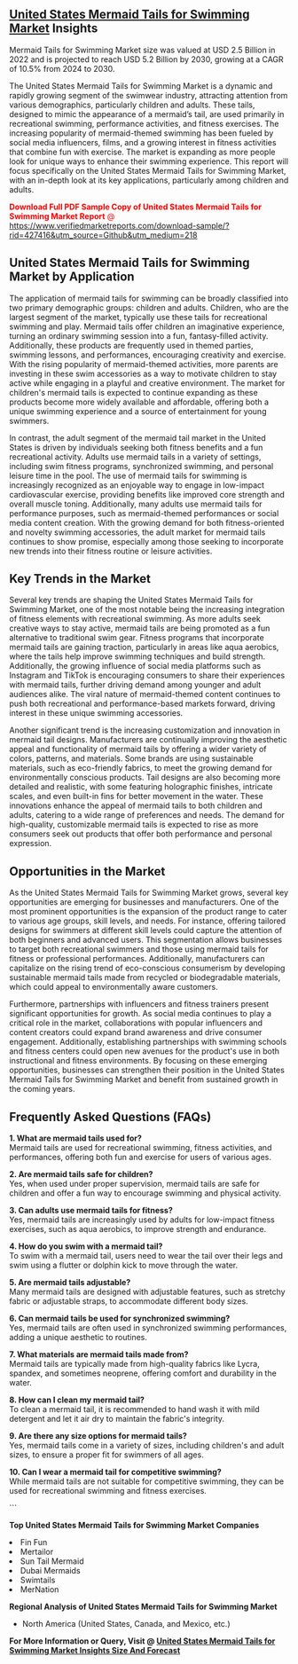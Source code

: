 <h2><a href="https://www.verifiedmarketreports.com/download-sample/?rid=427416&amp;utm_source=Github&amp;utm_medium=218" target="_blank">United States Mermaid Tails for Swimming Market</a> Insights</h2><p>Mermaid Tails for Swimming Market size was valued at USD 2.5 Billion in 2022 and is projected to reach USD 5.2 Billion by 2030, growing at a CAGR of 10.5% from 2024 to 2030.</p><p> <p>The United States Mermaid Tails for Swimming Market is a dynamic and rapidly growing segment of the swimwear industry, attracting attention from various demographics, particularly children and adults. These tails, designed to mimic the appearance of a mermaid’s tail, are used primarily in recreational swimming, performance activities, and fitness exercises. The increasing popularity of mermaid-themed swimming has been fueled by social media influencers, films, and a growing interest in fitness activities that combine fun with exercise. The market is expanding as more people look for unique ways to enhance their swimming experience. This report will focus specifically on the United States Mermaid Tails for Swimming Market, with an in-depth look at its key applications, particularly among children and adults. <p><span class=""><span style="color: #ff0000;"><strong>Download Full PDF Sample Copy of United States Mermaid Tails for Swimming Market Report</strong> @ </span><a href="https://www.verifiedmarketreports.com/download-sample/?rid=427416&amp;utm_source=Github&amp;utm_medium=218" target="_blank">https://www.verifiedmarketreports.com/download-sample/?rid=427416&amp;utm_source=Github&amp;utm_medium=218</a></span></p></p> <h2>United States Mermaid Tails for Swimming Market by Application</h2> <p>The application of mermaid tails for swimming can be broadly classified into two primary demographic groups: children and adults. Children, who are the largest segment of the market, typically use these tails for recreational swimming and play. Mermaid tails offer children an imaginative experience, turning an ordinary swimming session into a fun, fantasy-filled activity. Additionally, these products are frequently used in themed parties, swimming lessons, and performances, encouraging creativity and exercise. With the rising popularity of mermaid-themed activities, more parents are investing in these swim accessories as a way to motivate children to stay active while engaging in a playful and creative environment. The market for children's mermaid tails is expected to continue expanding as these products become more widely available and affordable, offering both a unique swimming experience and a source of entertainment for young swimmers.</p> <p>In contrast, the adult segment of the mermaid tail market in the United States is driven by individuals seeking both fitness benefits and a fun recreational activity. Adults use mermaid tails in a variety of settings, including swim fitness programs, synchronized swimming, and personal leisure time in the pool. The use of mermaid tails for swimming is increasingly recognized as an enjoyable way to engage in low-impact cardiovascular exercise, providing benefits like improved core strength and overall muscle toning. Additionally, many adults use mermaid tails for performance purposes, such as mermaid-themed performances or social media content creation. With the growing demand for both fitness-oriented and novelty swimming accessories, the adult market for mermaid tails continues to show promise, especially among those seeking to incorporate new trends into their fitness routine or leisure activities.</p> <h2>Key Trends in the Market</h2> <p>Several key trends are shaping the United States Mermaid Tails for Swimming Market, one of the most notable being the increasing integration of fitness elements with recreational swimming. As more adults seek creative ways to stay active, mermaid tails are being promoted as a fun alternative to traditional swim gear. Fitness programs that incorporate mermaid tails are gaining traction, particularly in areas like aqua aerobics, where the tails help improve swimming techniques and build strength. Additionally, the growing influence of social media platforms such as Instagram and TikTok is encouraging consumers to share their experiences with mermaid tails, further driving demand among younger and adult audiences alike. The viral nature of mermaid-themed content continues to push both recreational and performance-based markets forward, driving interest in these unique swimming accessories.</p> <p>Another significant trend is the increasing customization and innovation in mermaid tail designs. Manufacturers are continually improving the aesthetic appeal and functionality of mermaid tails by offering a wider variety of colors, patterns, and materials. Some brands are using sustainable materials, such as eco-friendly fabrics, to meet the growing demand for environmentally conscious products. Tail designs are also becoming more detailed and realistic, with some featuring holographic finishes, intricate scales, and even built-in fins for better movement in the water. These innovations enhance the appeal of mermaid tails to both children and adults, catering to a wide range of preferences and needs. The demand for high-quality, customizable mermaid tails is expected to rise as more consumers seek out products that offer both performance and personal expression.</p> <h2>Opportunities in the Market</h2> <p>As the United States Mermaid Tails for Swimming Market grows, several key opportunities are emerging for businesses and manufacturers. One of the most prominent opportunities is the expansion of the product range to cater to various age groups, skill levels, and needs. For instance, offering tailored designs for swimmers at different skill levels could capture the attention of both beginners and advanced users. This segmentation allows businesses to target both recreational swimmers and those using mermaid tails for fitness or professional performances. Additionally, manufacturers can capitalize on the rising trend of eco-conscious consumerism by developing sustainable mermaid tails made from recycled or biodegradable materials, which could appeal to environmentally aware customers.</p> <p>Furthermore, partnerships with influencers and fitness trainers present significant opportunities for growth. As social media continues to play a critical role in the market, collaborations with popular influencers and content creators could expand brand awareness and drive consumer engagement. Additionally, establishing partnerships with swimming schools and fitness centers could open new avenues for the product's use in both instructional and fitness environments. By focusing on these emerging opportunities, businesses can strengthen their position in the United States Mermaid Tails for Swimming Market and benefit from sustained growth in the coming years.</p> <h2>Frequently Asked Questions (FAQs)</h2> <p><strong>1. What are mermaid tails used for?</strong><br>Mermaid tails are used for recreational swimming, fitness activities, and performances, offering both fun and exercise for users of various ages.</p> <p><strong>2. Are mermaid tails safe for children?</strong><br>Yes, when used under proper supervision, mermaid tails are safe for children and offer a fun way to encourage swimming and physical activity.</p> <p><strong>3. Can adults use mermaid tails for fitness?</strong><br>Yes, mermaid tails are increasingly used by adults for low-impact fitness exercises, such as aqua aerobics, to improve strength and endurance.</p> <p><strong>4. How do you swim with a mermaid tail?</strong><br>To swim with a mermaid tail, users need to wear the tail over their legs and swim using a flutter or dolphin kick to move through the water.</p> <p><strong>5. Are mermaid tails adjustable?</strong><br>Many mermaid tails are designed with adjustable features, such as stretchy fabric or adjustable straps, to accommodate different body sizes.</p> <p><strong>6. Can mermaid tails be used for synchronized swimming?</strong><br>Yes, mermaid tails are often used in synchronized swimming performances, adding a unique aesthetic to routines.</p> <p><strong>7. What materials are mermaid tails made from?</strong><br>Mermaid tails are typically made from high-quality fabrics like Lycra, spandex, and sometimes neoprene, offering comfort and durability in the water.</p> <p><strong>8. How can I clean my mermaid tail?</strong><br>To clean a mermaid tail, it is recommended to hand wash it with mild detergent and let it air dry to maintain the fabric's integrity.</p> <p><strong>9. Are there any size options for mermaid tails?</strong><br>Yes, mermaid tails come in a variety of sizes, including children's and adult sizes, to ensure a proper fit for swimmers of all ages.</p> <p><strong>10. Can I wear a mermaid tail for competitive swimming?</strong><br>While mermaid tails are not suitable for competitive swimming, they can be used for recreational swimming and fitness exercises.</p> ```</p><p><strong>Top United States Mermaid Tails for Swimming Market Companies</strong></p><div data-test-id=""><p><li>Fin Fun</li><li> Mertailor</li><li> Sun Tail Mermaid</li><li> Dubai Mermaids</li><li> Swimtails</li><li> MerNation</li></p><div><strong>Regional Analysis of&nbsp;United States Mermaid Tails for Swimming Market</strong></div><ul><li dir="ltr"><p dir="ltr">North America&nbsp;(United States, Canada, and Mexico, etc.)</p></li></ul><p><strong>For More Information or Query, Visit @&nbsp;</strong><strong><a href="https://www.verifiedmarketreports.com/product/mermaid-tails-for-swimming-market/?utm_source=Github&amp;utm_medium=218" target="_blank">United States Mermaid Tails for Swimming Market Insights Size And Forecast</a></strong></p></div>
